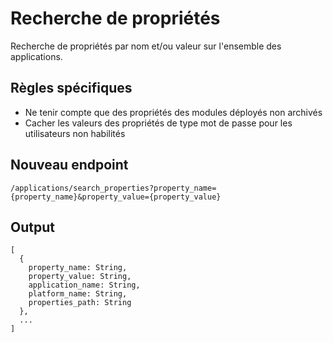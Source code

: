 # Recherche de propriétés

Recherche de propriétés par nom et/ou valeur sur l'ensemble des applications.

## Règles spécifiques

* Ne tenir compte que des propriétés des modules déployés non archivés
* Cacher les valeurs des propriétés de type mot de passe pour les utilisateurs non habilités

## Nouveau endpoint

    /applications/search_properties?property_name={property_name}&property_value={property_value}
    
## Output

    [
      {
        property_name: String,
        property_value: String,
        application_name: String,
        platform_name: String,
        properties_path: String
      },
      ...
    ]
